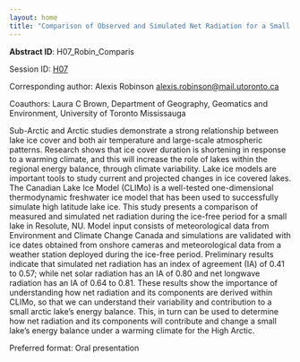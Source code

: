 ```yaml
---
layout: home
title: "Comparison of Observed and Simulated Net Radiation for a Small High Arctic Lake during the ice-free period, August: 2019, 2021 and 2022"
---
```



**Abstract ID**: H07_Robin_Comparis

Session ID: [H07](.)

Corresponding author: Alexis Robinson <a href="mailto:alexis.robinson@mail.utoronto.ca">alexis.robinson@mail.utoronto.ca</a>

Coauthors: Laura C Brown, Department of Geography, Geomatics and Environment, University of Toronto Mississauga 

Sub-Arctic and Arctic studies demonstrate a strong relationship between lake ice cover and both air temperature and large-scale atmospheric patterns. Research shows that ice cover duration is shortening in response to a warming climate, and this will increase the role of lakes within the regional energy balance, through climate variability. Lake ice models are important tools to study current and projected changes in ice covered lakes. The Canadian Lake Ice Model (CLIMo) is a well-tested one-dimensional thermodynamic freshwater ice model that has been used to successfully simulate high latitude lake ice. This study presents a comparison of measured and simulated net radiation during the ice-free period for a small lake in Resolute, NU. Model input consists of meteorological data from Environment and Climate Change Canada and simulations are validated with ice dates obtained from onshore cameras and meteorological data from a weather station deployed during the ice-free period. Preliminary results indicate that simulated net radiation has an index of agreement (IA) of 0.41 to 0.57; while net solar radiation has an IA of 0.80 and net longwave radiation has an IA of 0.64 to 0.81. These results show the importance of understanding how net radiation and its components are derived within CLIMo, so that we can understand their variability and contribution to a small arctic lake’s energy balance. This, in turn can be used to determine how net radiation and its components will contribute and change a small lake’s energy balance under a warming climate for the High Arctic.

Preferred format: Oral presentation
